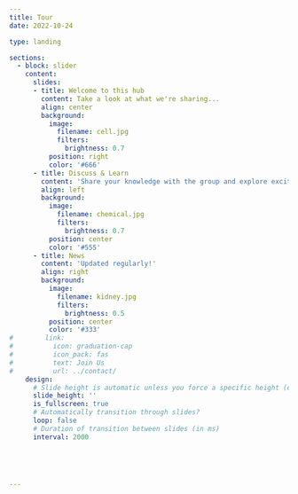 ```yaml
---
title: Tour
date: 2022-10-24

type: landing

sections:
  - block: slider
    content:
      slides:
      - title: Welcome to this hub
        content: Take a look at what we're sharing...
        align: center
        background:
          image:
            filename: cell.jpg
            filters:
              brightness: 0.7
          position: right
          color: '#666'
      - title: Discuss & Learn
        content: 'Share your knowledge with the group and explore exciting new topics together!'
        align: left
        background:
          image:
            filename: chemical.jpg
            filters:
              brightness: 0.7
          position: center
          color: '#555'
      - title: News
        content: 'Updated regularly!'
        align: right
        background:
          image:
            filename: kidney.jpg
            filters:
              brightness: 0.5
          position: center
          color: '#333'
#        link:
#          icon: graduation-cap
#          icon_pack: fas
#          text: Join Us
#          url: ../contact/
    design:
      # Slide height is automatic unless you force a specific height (e.g. '400px')
      slide_height: ''
      is_fullscreen: true
      # Automatically transition through slides?
      loop: false
      # Duration of transition between slides (in ms)
      interval: 2000





---
```

